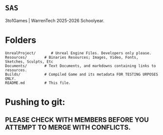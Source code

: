 # `SAS`

3to1Games | WarrenTech 2025-2026 Schoolyear.

# Folders

```
UnrealProject/       # Unreal Engine Files. Developers only please.
Resources/        # Binaries Resources; Images, Video, Fonts, Sketches, Sculpts, Etc
Documents/        # Text Documents, and markdowns containing links to resources.
Builds/           # Compiled Game and its metadata FOR TESTING URPOSES ONLY.
README.md         # This file.
```

# Pushing to git:
## **PLEASE CHECK WITH MEMBERS BEFORE YOU ATTEMPT TO MERGE WITH CONFLICTS.**
